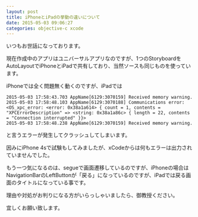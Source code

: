 ```yaml
---
layout: post
title: iPhoneとiPadの挙動の違いについて
date: 2015-05-03 09:06:27
categories: objective-c xcode
---
```

<p>いつもお世話になっております。</p>

<p>現在作成中のアプリはユニバーサルアプリなのですが、1つのStoryboardをAutoLayoutでiPhoneとiPadで共有しており、当然ソースも同じものを使っています。</p>

<p>iPhoneでは全く問題無く動くのですが、iPadでは</p>

<pre><code>2015-05-03 17:58:43.703 AppName[6129:3070159] Received memory warning.
2015-05-03 17:58:48.103 AppName[6129:3070188] Communications error:     &lt;OS_xpc_error: &lt;error: 0x38a1a614&gt; { count = 1, contents =
"XPCErrorDescription" =&gt; &lt;string: 0x38a1a86c&gt; { length = 22, contents = "Connection interrupted" }}&gt;
2015-05-03 17:58:48.238 AppName[6129:3070159] Received memory warning.
</code></pre>

<p>と言うエラーが発生してクラッシュしてしまいます。</p>

<p>因みにiPhone 4sで試験もしてみましたが、xCodeからは何もエラーは出力されていませんでした。</p>

<p>もう一つ気になるのは、segueで画面遷移しているのですが、iPhoneの場合はNavigationBarのLeftButtonが「戻る」になっているのですが、iPadでは戻る画面のタイトルになっている事です。</p>

<p>理由や対処がお判りになる方がいらっしゃいましたら、御教授ください。</p>

<p>宜しくお願い致します。</p>

